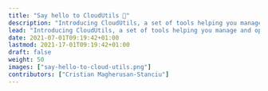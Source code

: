```yaml
---
title: "Say hello to CloudUtils 👋"
description: "Introducing CloudUtils, a set of tools helping you manage and optimize your cloud infrastructure"
lead: "Introducing CloudUtils, a set of tools helping you manage and optimize your cloud infrastructure"
date: 2021-07-01T09:19:42+01:00
lastmod: 2021-17-01T09:19:42+01:00
draft: false
weight: 50
images: ["say-hello-to-cloud-utils.png"]
contributors: ["Cristian Magherusan-Stanciu"]
---
```

